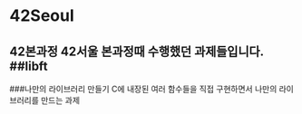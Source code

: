 # 42Seoul
42본과정
42서울 본과정때 수행했던 과제들입니다.
##libft
---
###나만의 라이브러리 만들기
C에 내장된 여러 함수들을 직접 구현하면서 나만의 라이브러리를 만드는 과제
